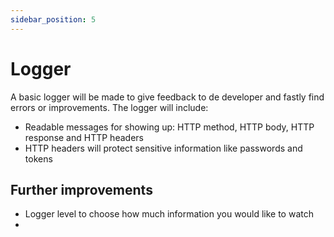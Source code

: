 ```yaml
---
sidebar_position: 5
---
```


# Logger
A basic logger will be made to give feedback to de developer and fastly find errors or improvements.
The logger will include:
- Readable messages for showing up: HTTP method, HTTP body, HTTP response and HTTP headers
- HTTP headers will protect sensitive information like passwords and  tokens

## Further improvements
- Logger level to choose how much information you would like to watch
- 